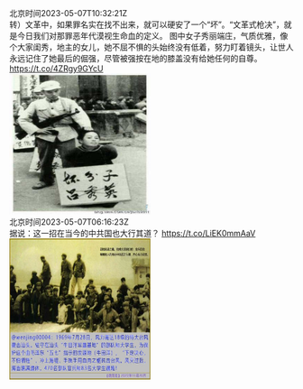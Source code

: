 北京时间2023-05-07T10:32:21Z<br>转）文革中，如果罪名实在找不出来，就可以硬安了一个“坏”。“文革式枪决”，就是今日我们对那罪恶年代漠视生命血的定义。
图中女子秀丽端庄，气质优雅，像个大家闺秀，地主的女儿，她不屈不惧的头始终没有低着，努力盯着镜头，让世人永远记住了她最后的倔强，尽管被强按在地的膝盖没有给她任何的自尊。 https://t.co/4ZRgy9GYcU<br><img src='/temp/2023/1655037826918932485_0.jpg' width='250' height='250'><br>北京时间2023-05-07T06:16:23Z<br>据说：这一招在当今的中共国也大行其道？ https://t.co/LiEK0mmAaV<br><img src='/temp/2023/1654973409678303233_0.jpg' width='250' height='250'><br>